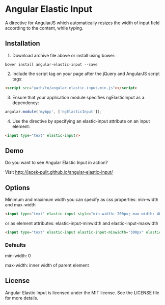 Angular Elastic Input
=====================

A directive for AngularJS which automatically resizes the width of input field according to the content, while typing.

## Installation

1. Download archive file above or install using bower:
```
bower install angular-elastic-input --save
```

2. Include the script tag on your page after the jQuery and AngularJS script tags:
```html
<script src="path/to/angular-elastic-input.min.js"></script>
```

3. Ensure that your application module specifies ngElasticInput as a dependency:
```javascript
angular.module('myApp', ['ngElasticInput']);
```

4. Use the directive by specifying an elastic-input attribute on an input element:
```html
<input type="text" elastic-input/>
```

## Demo

Do you want to see Angular Elastic Input in action?

Visit http://jacek-pulit.github.io/angular-elastic-input/

## Options

Minimum and maximum width you can specify as css properties: min-width and max-width

```html
<input type="text" elastic-input style="min-width: 200px; max-width: 400px;"/>
```

or as element attributes: elastic-input-minwidth and elastic-input-maxwidth

```html
<input type="text" elastic-input elastic-input-minwidth="300px" elastic-input-maxwidth="none"/>
```
### Defaults

min-width: 0

max-width: inner width of parent element

## License

Angular Elastic Input is licensed under the MIT license. See the LICENSE file for more details.


